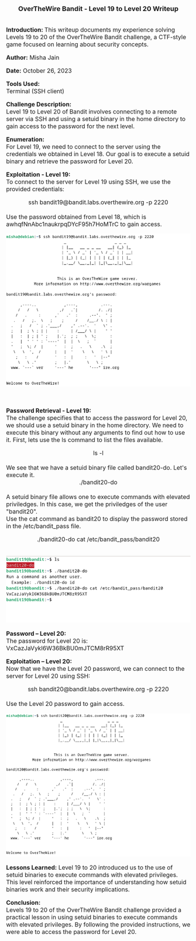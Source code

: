 <font size = '4'>
<center>
<b>
OverTheWire Bandit - Level 19 to Level 20 Writeup 
</b>
</center>
</font>

<br>
<font size = '3'>

<b>Introduction: </b>
This writeup documents my experience solving Levels 19 to 20 of the OverTheWire Bandit challenge, a CTF-style game focused on learning about security concepts.

<b>Author:</b> Misha Jain

<b>Date:</b> October 26, 2023

<b>Tools Used:</b><br>
Terminal (SSH client)

<b>Challenge Description:</b><br>
Level 19 to Level 20 of Bandit involves connecting to a remote server via SSH and using a setuid binary in the home directory to gain access to the password for the next level.

<b>Enumeration:</b><br>
For Level 19, we need to connect to the server using the credentials we obtained in Level 18. Our goal is to execute a setuid binary and retrieve the password for Level 20.

<b>Exploitation - Level 19:</b><br>
To connect to the server for Level 19 using SSH, we use the provided credentials:<br>
<center>ssh bandit19@bandit.labs.overthewire.org -p 2220</center><br>
Use the password obtained from Level 18, which is awhqfNnAbc1naukrpqDYcF95h7HoMTrC to gain access.<br>

<center>

![](<Pictures/Exploitation - Level 19.png>)

</center>

<br>

<b>Password Retrieval - Level 19:</b><br>
The challenge specifies that to access the password for Level 20, we should use a setuid binary in the home directory. We need to execute this binary without any arguments to find out how to use it. First, lets use the ls command to list the files available. <center>ls -l</center><br>
We see that we have a setuid binary file called bandit20-do. Let's execute it. <center>./bandit20-do</center><br>
A setuid binary file allows one to execute commands with elevated priviledges. In this case, we get the priviledges of the user "bandit20".<br>
Use the cat command as bandit20 to display the password stored in the /etc/bandit_pass file.
<center>./bandit20-do cat /etc/bandit_pass/bandit20</center><br>

<center>

![](<Pictures/Password Retrieval - Level 19.png>)

</center>

<b>Password – Level 20:</b><br>
The password for Level 20 is: VxCazJaVykI6W36BkBU0mJTCM8rR95XT

<b>Exploitation – Level 20:</b><br>
Now that we have the Level 20 password, we can connect to the server for Level 20 using SSH:
<center>ssh bandit20@bandit.labs.overthewire.org -p 2220</center><br>
Use the Level 20 password to gain access.

<center>

![](<Pictures/Exploitation - Level 20.png>)

</center>

<b>Lessons Learned:</b> Level 19 to 20 introduced us to the use of setuid binaries to execute commands with elevated privileges. This level reinforced the importance of understanding how setuid binaries work and their security implications.

<b>Conclusion:</b><br>
Levels 19 to 20 of the OverTheWire Bandit challenge provided a practical lesson in using setuid binaries to execute commands with elevated privileges. By following the provided instructions, we were able to access the password for Level 20.

</font>